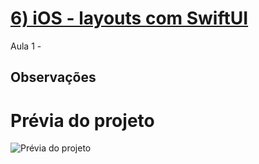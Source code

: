 # [6) iOS - layouts com SwiftUI](https://cursos.alura.com.br/course/swift-ui)

Aula 1 - 

## Observações


# Prévia do projeto
![Prévia do projeto]()
